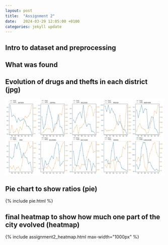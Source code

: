 ```yaml
---
layout: post
title:  "Assignment 2"
date:   2024-03-29 12:05:00 +0100
categories: jekyll update
---
```


<link rel="stylesheet" href="http://cdn.pydata.org/bokeh/release/bokeh-1.4.0.min.css" type="text/css" />
<script type="text/javascript" src="https://cdn.pydata.org/bokeh/release/bokeh-1.4.0.min.js"></script>
<script type="text/javascript">
    Bokeh.set_log_level("info");
</script>

## Intro to dataset and preprocessing

## What was found

## Evolution of drugs and thefts in each district (jpg)
![IMAGE ALT TEXT HERE](https://raw.githubusercontent.com/jonasmark97/SocialData/main/assignment2/drugs_and_thefts_in_pds.jpg)

## Pie chart to show ratios (pie)

{% include pie.html %}
<!-- similar : https://dmnfarrell.github.io/plotting/embed-bokeh-plots-jekyll -->



## final heatmap to show how much one part of the city evolved (heatmap)


<!-- {% include assignment2_heatmap.html %} -->

{% include assignment2_heatmap.html max-width="1000px" %}

<!-- https://github.com/daattali/beautiful-jekyll/discussions/996
https://jekyllrb.com/docs/includes/
 -->



<!-- {% include assignment2_heatmap.html max-width="200px" %} -->
<!-- https://rsandstroem.github.io/GeoMapsFoliumDemo.html -->

